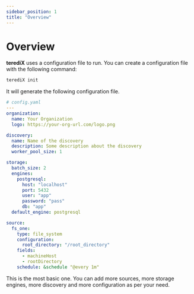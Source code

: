 ```yaml
---
sidebar_position: 1
title: "Overview"
---
```


# Overview

**terediX** uses a configuration file to run. You can create a configuration file with the following command:

```bash
terediX init
```

It will generate the following configuration file.

```yaml
# config.yaml
---
organization:
  name: Your Organization
  logo: https://your-org-url.com/logo.png

discovery:
  name: Name of the discovery
  description: Some description about the discovery
  worker_pool_size: 1

storage:
  batch_size: 2
  engines:
    postgresql:
      host: "localhost"
      port: 5432
      user: "app"
      password: "pass"
      db: "app"
  default_engine: postgresql

source:
  fs_one:
    type: file_system
    configuration:
      root_directory: "/root_directory"
    fields:
      - machineHost
      - rootDirectory
    schedule: &schedule "@every 1m"
```

This is the most basic one. You can add more sources, more storage engines, more discovery and more configuration as per your need.
